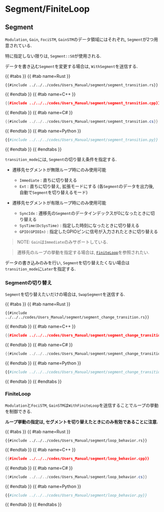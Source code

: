 # Segment/FiniteLoop

## Segment

`Modulation`, `Gain`, `FociSTM`, `GainSTM`のデータ領域にはそれぞれ, `Segment`が2つ用意されている.

特に指定しない限りは, `Segment::S0`が使用される.

データを書き込む`Segment`を変更する場合は, `WithSegment`を送信する.

{{ #tabs }}
{{ #tab name=Rust }}
```rust,edition2024
{{#include ../../../codes/Users_Manual/segment/segment_transition.rs}}
```
{{ #endtab }}
{{ #tab name=C++ }}
```cpp
{{#include ../../../codes/Users_Manual/segment/segment_transition.cpp}}
```
{{ #endtab }}
{{ #tab name=C# }}
```cs
{{#include ../../../codes/Users_Manual/segment/segment_transition.cs}}
```
{{ #endtab }}
{{ #tab name=Python }}
```python
{{#include ../../../codes/Users_Manual/segment/segment_transition.py}}
```
{{ #endtab }}
{{ #endtabs }}

`transition_mode`には, `Segment`の切り替え条件を指定する.
- 遷移先セグメントが無限ループ時にのみ使用可能
    - `Immediate` : 直ちに切り替える
    - `Ext`       : 直ちに切り替え, 拡張モードにする (各`Segment`のデータを出力後, 自動で`Segment`を切り替えるモード)

- 遷移先セグメントが有限ループ時にのみ使用可能
    - `SyncIdx`               : 遷移先の`Segment`のデータインデックスが$0$になったときに切り替える
    - `SysTime(DcSysTime)`    : 指定した時刻になったときに切り替える
    - `GPIO(GPIOIn)`          : 指定したGPIOピンに信号が入力されたときに切り替える

> NOTE: `Gain`は`Immediate`のみサポートしている.

> 遷移先のループの挙動を指定する場合は, [`FiniteLoop`](#finiteloop)を参照されたい.

データの書き込みのみを行い, `Segment`を切り替えたくない場合は`transition_mode`に`Later`を指定する.

### Segmentの切り替え

`Segment`を切り替えたいだけの場合は, `SwapSegment`を送信する.

{{ #tabs }}
{{ #tab name=Rust }}
```rust,edition2024
{{#include ../../../codes/Users_Manual/segment/segment_change_transition.rs}}
```
{{ #endtab }}
{{ #tab name=C++ }}
```cpp
{{#include ../../../codes/Users_Manual/segment/segment_change_transition.cpp}}
```
{{ #endtab }}
{{ #tab name=C# }}
```cs
{{#include ../../../codes/Users_Manual/segment/segment_change_transition.cs}}
```
{{ #endtab }}
{{ #tab name=Python }}
```python
{{#include ../../../codes/Users_Manual/segment/segment_change_transition.py}}
```
{{ #endtab }}
{{ #endtabs }}

### FiniteLoop

`Modulation`と`FociSTM`, `GainSTM`は`WithFiniteLoop`を送信することでループの挙動を制御できる.

**ループ挙動の指定は, セグメントを切り替えたときにのみ有効であることに注意.**

{{ #tabs }}
{{ #tab name=Rust }}
```rust,edition2024
{{#include ../../../codes/Users_Manual/segment/loop_behavior.rs}}
```
{{ #endtab }}
{{ #tab name=C++ }}
```cpp
{{#include ../../../codes/Users_Manual/segment/loop_behavior.cpp}}
```
{{ #endtab }}
{{ #tab name=C# }}
```cs
{{#include ../../../codes/Users_Manual/segment/loop_behavior.cs}}
```
{{ #endtab }}
{{ #tab name=Python }}
```python
{{#include ../../../codes/Users_Manual/segment/loop_behavior.py}}
```
{{ #endtab }}
{{ #endtabs }}
